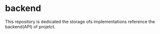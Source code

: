 # backend
This repository is dedicated the storage ofs implementations reference the backend(API) of projetct.
